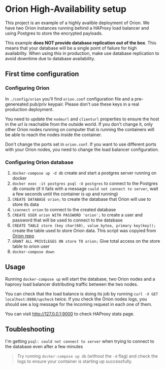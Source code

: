 # Orion High-Availability setup

This project is an example of a highly availble deployment of Orion. We have two Orion instances running behind a HAProxy load balancer and using Postgres to store the encrypted payloads.

This example **does NOT provide database replication out of the box**. This means that your database will be a single point of failure for high availability. When using this in production, make use database replication to avoid downtime due to database availability.

## First time configuration

### Configuring Orion

In `./config/orion` you'll find `orion.conf` configuration file and a pre-genereated pub/priv keypair. Please don't use these keys in a real production deployment.

You need to update the `nodeurl` and `clienturl` properties to ensure the host in the url is reachable from the outside world. If you don't change it, only other Orion nodes running on computer that is running the containers will be able to reach the nodes inside the container.

Don't change the ports set in `orion.conf`. If you want to use different ports with your Orion nodes, you need to change the load balancer configuration.

### Configuring Orion database

1. `docker-compose up -d db` create and start a postgres server running on docker
1. `docker exec -it postgres psql -U postgres` to connect to the Postgres db console (if it fails with a message `could not connect to server`, wait a few seconds until the container is up and running)
1. `CREATE DATABASE orion;` to create the database that Orion will use to store its data
1. `\connect orion` to connect to the created database
1. `CREATE USER orion WITH PASSWORD 'orion';` to create a user and password that will be used to connect to the database
1. `CREATE TABLE store (key char(60), value bytea, primary key(key));` create the table used to store Orion data. This script was copyied from [Orion repo](https://github.com/PegaSysEng/orion/blob/master/database/postgres_ddl.sql)
1. `GRANT ALL PRIVILEGES ON store TO orion;` Give total access on the store table to orion user
1. `docker-compose down`

## Usage

Running `docker-compose up` will start the database, two Orion nodes and a haproxy load balancer distributing traffic between the two nodes.

You can check that the load balance is doing its job by running `curl -X GET localhost:8888/upcheck` twice. If you check the Orion nodes logs, you should see a log message for the incoming request in each one of them.

You can visit http://127.0.0.1:9000 to check HAProxy stats page.

## Toubleshooting

I'm getting `psql: could not connect to server` when trying to connect to the database even after a few minutes

> Try running `docker-compose up db` (without the `-d` flag) and check the logs to ensure your container is starting up successfully.